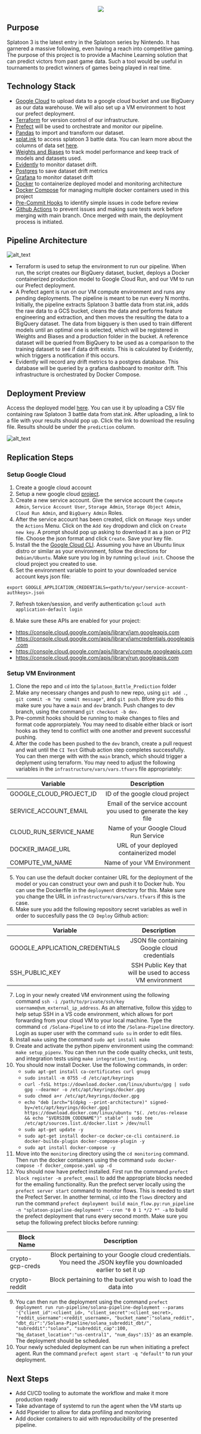<p align="center">
  <img src="https://i.imgur.com/zLXjmgw.png" />
</p>

## Purpose

Splatoon 3 is the latest entry in the Splatoon series by Nintendo. It has garnered a massive following, even having a reach into competitive gaming. The purpose of this project is to provide a Machine Learning solution that can predict victors from past game data. Such a tool would be useful in tournaments to predict winners of games being played in real time.


## Technology Stack

* [Google Cloud](https://cloud.google.com/) to upload data to a google cloud bucket and use BigQuery as our data warehouse. We will also set up a VM environment to host our prefect deployment.
* [Terraform](https://www.terraform.io/) for version control of our infrastructure.
* [Prefect](https://www.prefect.io/) will be used to orchestrate and monitor our pipeline. 
* [Pandas](https://pandas.pydata.org/) to import and transform our dataset.
* [splat.ink](https://stat.ink/index?_lang_=en-US) to access splatoon 3 battle data. You can learn more about the columns of data set [here](https://github.com/fetus-hina/stat.ink/wiki/Spl3-%EF%BC%8D-CSV-Schema-%EF%BC%8D-Battle).
* [Weights and Biases](https://wandb.ai/site) to track model performance and keep track of models and datasets used.
* [Evidently](https://www.evidentlyai.com/) to monitor dataset drift.
* [Postgres](https://www.postgresql.org/) to save dataset drift metrics
* [Grafana](https://grafana.com/) to monitor dataset drift
* [Docker](https://www.docker.com/) to containerize deployed model and monitoring architecture
* [Docker Compose](https://docs.docker.com/compose/) for managing multiple docker containers used in this project
* [Pre-Commit Hooks](https://pre-commit.com/) to identify simple issues in code before review
* [Github Actions](https://github.com/features/actions) to prevent issues and making sure tests work before merging with main branch. Once merged with main, the deployment process is initiated.
## Pipeline Architecture
![alt_text](https://github.com/seacevedo/Splatoon_Battle_Prediction/blob/main/images/mlops_architecture.png)

* Terraform is used to setup the environment to run our pipeline. When run, the script creates our BigQuery dataset, bucket, deploys a Docker containerized production model to Google Cloud Run, and our VM to run our Prefect deployment.
* A Prefect agent is run on our VM compute environment and runs any pending deployments. The pipeline is meant to be run every N months. Initially, the pipeline extracts Splatoon 3 battle data from stat.ink, adds the raw data to a GCS bucket, cleans the data and performs feature engineering and extraction, and then moves the resulting the data to a BigQuery dataset. The data from bigquery is then used to train different models until an optimal one is selected, which will be registered in Weights and Biases and a production folder in the bucket. A reference dataset will be queried from BigQuery to be used as a comparison to the training dataset to see if data drift exists. This is calculated by Evidently, which triggers a notification if this occurs.
* Evidently will record any drift metrics to a postgres database. This database will be queried by a grafana dashboard to monitor drift. This infrastructure is orchestrated by Docker Compose.


## Deployment Preview
Access the deployed model [here](https://app-run-service-gq2tu4do3a-uc.a.run.app/). You can use it by uploading a CSV file containing raw Splatoon 3 battle data from stat.ink. After uploading, a link to a file with your results should pop up. Click the link to download the resuling file. Results should be under the `prediction` column.

![alt_text](https://github.com/seacevedo/Splatoon_Battle_Prediction/blob/main/images/prod_model.png)

## Replication Steps


### Setup Google Cloud 

1. Create a google cloud account
2. Setup a new google cloud [project](https://cloud.google.com/).
3. Create a new service account. Give the service account the `Compute Admin`, `Service Account User`, `Storage Admin`, `Storage Object Admin`, `Cloud Run Admin`, and `BigQuery Admin` Roles.
4. After the service account has been created, click on `Manage Keys` under the `Actions` Menu. Click on the `Add Key` dropdown and click on `Create new key`. A prompt should pop up asking to download it as a json or P12 file. Choose the json format and click `Create`. Save your key file.
5. Install the the [Google Cloud CLI](https://cloud.google.com/sdk/docs/install-sdk). Assuming you have an Ubuntu linux distro or similar as your environment, follow the directions for `Debian/Ubuntu`. Make sure you log in by running `gcloud init`. Choose the cloud project you created to use.
6. Set the environment variable to point to your downloaded service account keys json file:

`export GOOGLE_APPLICATION_CREDENTIALS=<path/to/your/service-account-authkeys>.json`

7. Refresh token/session, and verify authentication
`gcloud auth application-default login`

8. Make sure these APIs are enabled for your project:

* https://console.cloud.google.com/apis/library/iam.googleapis.com
* https://console.cloud.google.com/apis/library/iamcredentials.googleapis.com
* https://console.cloud.google.com/apis/library/compute.googleapis.com
* https://console.cloud.google.com/apis/library/run.googleapis.com

### Setup VM Environment

1. Clone the repo and `cd` into the `Splatoon_Battle_Prediction` folder
2. Make any necessary changes and push to new repo, using `git add .`, `git commit -m "my commit message"`, and `git push`. Bfore you do this make sure you have a `main` and `dev` branch. Push changes to dev branch, using the command `git checkout -b dev`.
3. Pre-commit hooks should be running to make changes to files and format code approrpiately. You may need to disable either black or isort hooks as they tend to conflict with one another and prevent successful pushing.
4. After the code has been pushed to the `dev` branch, create a pull request and wait until the `CI Test` Github action step completes successfully. You can then merge with with the `main` branch, which should trigger a deplyment using terraform. You may need to adjust the following variables in the `infrastructure/vars/vars.tfvars` file appropriately:

| Variable       | Description  |
| ------------- |:-------------:|
| GOOGLE_CLOUD_PROJECT_ID      | ID of the google cloud project | 
| SERVICE_ACCOUNT_EMAIL     | Email of the service account you used to generate the key file  | 
| CLOUD_RUN_SERVICE_NAME | Name of your Google Cloud Run Service  | 
| DOCKER_IMAGE_URL | URL of your deployed containerized model | 
| COMPUTE_VM_NAME | Name of your VM Environment  | 

5. You can use the default docker container URL for the deployment of the model or you can construct your own and push it to Docker hub. You can use the Dockerfile in the `deployment` directory for this. Make sure you change the URL in `infrastructure/vars/vars.tfvars` if this is the case.
6. Make sure you add the following repository secret variables as well in order to succesfully pass the `CD Deploy` Github action:

| Variable       | Description  |
| ------------- |:-------------:|
| GOOGLE_APPLICATION_CREDENTIALS      | JSON file containing Google cloud credentials | 
| SSH_PUBLIC_KEY     | SSH Public Key that will be used to access VM environment | 

   
7. Log in your newly created VM environment using the following command `ssh -i /path/to/private/ssh/key username@vm_external_ip_address`. As an alternative, follow this [video](https://www.youtube.com/watch?v=ae-CV2KfoN0&list=PL3MmuxUbc_hJed7dXYoJw8DoCuVHhGEQb) to help setup SSH in a VS code environment, which allows for port forwarding from your cloud VM to your local machine. Type the command `cd /Solana-Pipeline` to `cd` into the `/Solana-Pipeline` directory. Login as super user with the command `sudo su` in order to edit files.
8. Install `make` using the command `sudo apt install make`
9. Create and activate the python pipenv environment using the command: `make setup_pipenv`. You can then run the code quality checks, unit tests, and integration tests using `make integration_testing`.
10. You should now install Docker. Use the following commands, in order:
    *  `sudo apt-get install ca-certificates curl gnupg`
    *  `sudo install -m 0755 -d /etc/apt/keyrings`
    *  `curl -fsSL https://download.docker.com/linux/ubuntu/gpg | sudo gpg --dearmor -o /etc/apt/keyrings/docker.gpg`
    *  `sudo chmod a+r /etc/apt/keyrings/docker.gpg`
    *  `echo "deb [arch="$(dpkg --print-architecture)" signed-by=/etc/apt/keyrings/docker.gpg] https://download.docker.com/linux/ubuntu "$(. /etc/os-release && echo "$VERSION_CODENAME")" stable" | sudo tee /etc/apt/sources.list.d/docker.list > /dev/null`
    *  `sudo apt-get update -y`
    *  `sudo apt-get install docker-ce docker-ce-cli containerd.io docker-buildx-plugin docker-compose-plugin -y`
    *  `sudo apt install docker-compose -y`
11. Move into the `monitoring` directory using the `cd monitoring` command. Then run the docker containers using the command `sudo docker-compose -f docker_compose.yaml up -d`
8. You should now have prefect installed. First run the command `prefect block register -m prefect_email` to add the appropriate blocks needed for the emailing functionality. Run the prefect server locally using the `prefect server start` command to monitor flows. This is needed to start the Prefect Server. In another terminal, `cd` into the `flows` directory and run the command `prefect deployment build main_flow.py:run_pipeline -n "splatoon-pipeline-deployment" --cron "0 0 1 */2 *" -a` to build the prefect deployment that runs every second month. Make sure you setup the following prefect blocks before running:

| Block Name       | Description  |
| ------------- |:-------------:|
| crypto-gcp-creds      | Block pertaining to your Google cloud credentials. You need the JSON keyfile you downloaded earlier to set it up | 
| crypto-reddit   | Block pertaining to the bucket you wish to load the data into | 

  
9. You can then run the deployment using the command `prefect deployment run run-pipeline/solana-pipeline-deployment --params '{"client_id":<client_id>, "client_secret":<client_secret>, "reddit_username":<reddit_username>, "bucket_name":"solana_reddit", "dbt_dir":"/Solana-Pipeline/solana_subreddit_dbt/", "subreddit":"solana", "subreddit_cap":100, "bq_dataset_location":"us-central1", "num_days":15}'` as an example. The deployment should be scheduled.
10. Your newly scheduled deployment can be run when initiating a prefect agent. Run the command `prefect agent start -q "default"` to run your deployment.

## Next Steps
* Add CI/CD tooling to automate the workflow and make it more production ready
* Take advantage of systemd to run the agent when the VM starts up
* Add Piperider to allow for data profiling and monitoring
* Add docker containers to aid with reproducibility of the presented pipeline.
